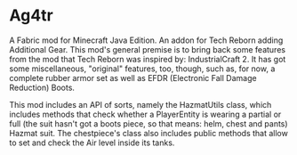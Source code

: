 # Ag4tr
A Fabric mod for Minecraft Java Edition.
An addon for Tech Reborn adding Additional Gear. This mod's general premise is to bring back some features from the mod that Tech Reborn was inspired by: IndustrialCraft 2. It has got some miscellaneous, "original" features, too, though, such as, for now, a complete rubber armor set as well as EFDR (Electronic Fall Damage Reduction)
 Boots.
 
 This mod includes an API of sorts, namely the HazmatUtils class, which includes methods that check whether a PlayerEntity is wearing a partial or full (the suit hasn't got a boots piece, so that means: helm, chest and pants) Hazmat suit. The chestpiece's class also includes public methods that allow to set and check the Air level inside its tanks.

